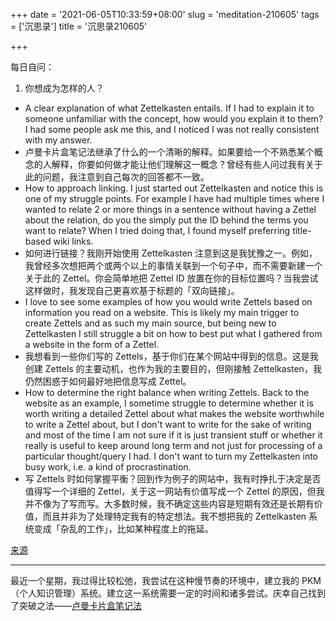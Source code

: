 +++
date = '2021-06-05T10:33:59+08:00'
slug = 'meditation-210605'
tags = ['沉思录']
title = '沉思录210605'

+++

每日自问：

1. 你想成为怎样的人？

- A clear explanation of what Zettelkasten entails. If I had to explain it to someone unfamiliar with the concept, how would you explain it to them? I had some people ask me this, and I noticed I was not really consistent with my answer.
- 卢曼卡片盒笔记法继承了什么的一个清晰的解释。如果要给一个不熟悉某个概念的人解释，你要如何做才能让他们理解这一概念？曾经有些人问过我有关于此的问题，我注意到自己每次的回答都不一致。
- How to approach linking. I just started out Zettelkasten and notice this is one of my struggle points. For example I have had multiple times where I wanted to relate 2 or more things in a sentence without having a Zettel about the relation, do you the simply put the ID behind the terms you want to relate? When I tried doing that, I found myself preferring title-based wiki links.
- 如何进行链接？我刚开始使用 Zettelkasten 注意到这是我犹豫之一。例如，我曾经多次想把两个或两个以上的事情关联到一个句子中，而不需要新建一个关于此的 Zettel。你会简单地把 Zettel ID 放置在你的目标位置吗？当我尝试这样做时，我发现自己更喜欢基于标题的「双向链接」。
- I love to see some examples of how you would write Zettels based on information you read on a website. This is likely my main trigger to create Zettels and as such my main source, but being new to Zettelkasten I still struggle a bit on how to best put what I gathered from a website in the form of a Zettel.
- 我想看到一些你们写的 Zettels，基于你们在某个网站中得到的信息。这是我创建 Zettels 的主要动机，也作为我的主要目的，但刚接触 Zettelkasten，我仍然困惑于如何最好地把信息写成 Zettel。
- How to determine the right balance when writing Zettels. Back to the website as an example, I sometime struggle to determine whether it is worth writing a detailed Zettel about what makes the website worthwhile to write a Zettel about, but I don't want to write for the sake of writing and most of the time I am not sure if it is just transient stuff or whether it really is useful to keep around long term and not just for processing of a particular thought/query I had. I don't want to turn my Zettelkasten into busy work, i.e. a kind of procrastination.
- 写 Zettels 时如何掌握平衡？回到作为例子的网站中，我有时挣扎于决定是否值得写一个详细的 Zettel，关于这一网站有价值写成一个 Zettel 的原因，但我并不像为了写而写。大多数时候，我不确定这些内容是短期有效还是长期有价值，而且并非为了处理特定我有的特定想法。我不想把我的 Zettelkasten 系统变成「杂乱的工作」，比如某种程度上的拖延。

[来源](https://forum.zettelkasten.de/discussion/comment/5925/#Comment_5925)

---

最近一个星期，我过得比较松弛，我尝试在这种慢节奏的环境中，建立我的 PKM（个人知识管理）系统。建立这一系统需要一定的时间和诸多尝试。庆幸自己找到了突破之法——[卢曼卡片盒笔记法](https://zettelkasten.de/introduction/zh/)
